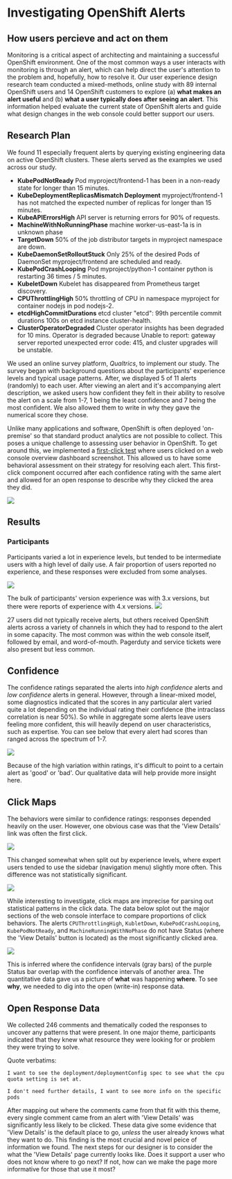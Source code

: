 # Investigating OpenShift Alerts 

## How users percieve and act on them

Monitoring is a critical aspect of architecting and maintaining a successful OpenShift environment. One of the most common ways a user interacts with monitoring is through an alert, which can help direct the user's attention to the problem and, hopefully, how to resolve it. Our user experience design research team conducted a mixed-methods, online study with 89 internal OpenShift users and 14 OpenShift customers to explore (a) **what makes an alert useful** and (b) **what a user typically does after seeing an alert**. This information helped evaluate the current state of OpenShift alerts and guide what design changes in the web console could better support our users.

## Research Plan

 We found 11 especially frequent alerts by querying existing engineering data on active OpenShift clusters. These alerts served as the examples we used across our study. 

- **KubePodNotReady** Pod myproject/frontend-1 has been in a non-ready state for longer than 15 minutes.
- **KubeDeploymentReplicasMismatch Deployment** myproject/frontend-1 has not matched the expected number of replicas for longer than 15 minutes. 
- **KubeAPIErrorsHigh** API server is returning errors for 90% of requests.
- **MachineWithNoRunningPhase**  machine worker-us-east-1a is in unknown phase
- **TargetDown** 50% of the job distributor targets in myproject namespace are down.
- **KubeDaemonSetRolloutStuck** Only 25% of the desired Pods of DaemonSet myproject/frontend are scheduled and ready.
- **KubePodCrashLooping** Pod myproject/python-1 container python is restarting 36 times / 5 minutes. 
- **KubeletDown** Kubelet has disappeared from Prometheus target discovery.
- **CPUThrottlingHigh**  50% throttling of CPU in namespace myproject for container nodejs in pod nodejs-2.
- **etcdHighCommitDurations** etcd cluster "etcd": 99th percentile commit durations 100s on etcd instance cluster-health.
- **ClusterOperatorDegraded** Cluster operator insights has been degraded for 10 mins. Operator is degraded because Unable to report: gateway server reported unexpected error code: 415, and cluster upgrades will be unstable.

We used an online survey platform, *Qualtrics*, to implement our study. The survey began with background questions about the participants' experience levels and typical usage patterns. After, we displayed 5 of 11 alerts (randomly) to each user. After viewing an alert and it's accompanying alert description, we asked users how confident they felt in their ability to resolve the alert on a scale from 1-7, 1 being the least confidence and 7 being the most confident. We also allowed them to write in why they gave the numerical score they chose.

Unlike many applications and software, OpenShift is often deployed 'on-premise' so that standard product analytics are not possible to collect. This poses a unique challenge to assessing user behavior in OpenShift. To get around this, we implemented a [first-click test](https://www.usability.gov/how-to-and-tools/methods/first-click-testing.html) where users clicked on a web console overview dashboard screenshot. This allowed us to have some behavioral assessment on their strategy for resolving each alert. This first-click component occurred after each confidence rating with the same alert and allowed for an open response to describe why they clicked the area they did. 

![](https://github.com/carljpearson/openshift_alerting/blob/master/img/1-KubePodNotReady.png?raw=true)

## Results

### Participants 

Participants varied a lot in experience levels, but tended to be intermediate users with a high level of daily use. A fair proportion of users reported no experience, and these responses were excluded from some analyses. 

![](https://github.com/carljpearson/openshift_alerting/blob/master/plots/exp_and_use.png?raw=true)

The bulk of participants' version experience was with 3.x versions, but there were reports of experience with 4.x versions. ![](https://github.com/carljpearson/openshift_alerting/blob/master/plots/vers2.png?raw=true)

27 users did not typically receive alerts, but others received OpenShift alerts across a variety of channels in which they had to respond to the alert in some capacity. The most common was within the web console itself, followed by email, and word-of-mouth. Pagerduty and service tickets were also present but less common.

## Confidence

The confidence ratings separated the alerts into *high confidence* alerts and *low confidence* alerts in general. However, through a linear-mixed model, some diagnostics indicated that the scores in any particular alert varied quite a lot depending on the individual rating their confidence (the intraclass correlation is near 50%). So while in aggregate some alerts leave users feeling more confident, this will heavily depend on user characteristics, such as expertise. You can see below that every alert had scores than ranged across the spectrum of 1-7.

![](https://raw.githubusercontent.com/carljpearson/openshift_alerting/master/plots/conf_viol.png)

Because of the high variation within ratings, it's difficult to point to a certain alert as 'good' or 'bad'. Our qualitative data will help provide more insight here.

## Click Maps

The behaviors were similar to confidence ratings: responses depended heavily on the user. However, one obvious case was that the 'View Details' link was often the first click.

![](https://raw.githubusercontent.com/carljpearson/openshift_alerting/master/heatmaps/all.png)

This changed somewhat when split out by experience levels, where expert users tended to use the sidebar (navigation menu) slightly more often. This difference was not statistically significant. 

![](https://github.com/carljpearson/openshift_alerting/blob/master/heatmaps/all_exp.png?raw=true)

While interesting to investigate, click maps are imprecise for parsing out statistical patterns in the click data. The data below splot out the major sections of the web console interface to compare proportions of click behaviors. The alerts `CPUThrottlingHigh`, `KubletDown`, `KubePodCrashLooping`, `KubePodNotReady`, and `MachineRunningWithNoPhase` do not have Status (where the 'View Details' button is located) as the most significantly clicked area. 

![](https://github.com/carljpearson/openshift_alerting/blob/master/plots/click_area_all.png?raw=true)

This is inferred where the confidence intervals (gray bars) of the purple Status bar overlap with the confidence intervals of another area. The quantitative data gave us a picture of **what** was happening **where**. To see **why**, we needed to dig into the open (write-in) response data.

## Open Response Data

We collected 246 comments and thematically coded the responses to uncover any patterns that were present. In one major theme, participants indicated that they knew what resource they were looking for or problem they were trying to solve.

Quote verbatims: 

```I want to see the deployment/deploymentConfig spec to see what the cpu quota setting is set at.```

```I don't need further details, I want to see more info on the specific pods```

After mapping out where the comments came from that fit with this theme, every single comment came from an alert with 'View Details' was significantly less likely to be clicked. These data give some evidence that 'View Details' is the default place to go, *unless* the user already knows what they want to do. This finding is the most crucial and novel peice of information we found. The next steps for our designer is to consider the what the 'View Details' page currently looks like. Does it support a user who does not know where to go next? If not, how can we make the page more informative for those that use it most?





